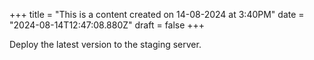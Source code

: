 +++
title = "This is a content created on 14-08-2024 at 3:40PM"
date = "2024-08-14T12:47:08.880Z"
draft = false
+++

  Deploy the latest version to the staging server.
        